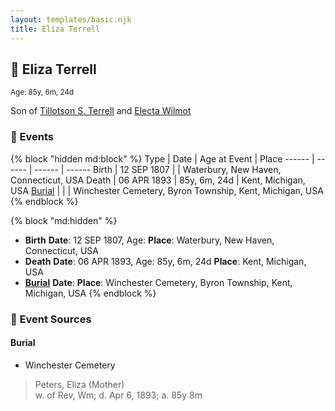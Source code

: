 ```yaml
---
layout: templates/basic.njk
title: Eliza Terrell
---
```

## 🔵 Eliza Terrell
<small>Age: 85y, 6m, 24d</small>

Son of [Tillotson S. Terrell](/people/2/25548435) and [Electa Wilmot](/people/7/77370498)

### 📆 Events

{% block "hidden md:block" %}
Type | Date | Age at Event | Place
------ | ------ | ------ | ------
Birth | 12 SEP 1807 |  | Waterbury, New Haven, Connecticut, USA
Death | 06 APR 1893 | 85y, 6m, 24d | Kent, Michigan, USA
[Burial](#event-event-4) |  |  | Winchester Cemetery, Byron Township, Kent, Michigan, USA
{% endblock %}

{% block "md:hidden" %}
- **Birth**
**Date**: 12 SEP 1807, Age:
**Place**: Waterbury, New Haven, Connecticut, USA
- **Death**
**Date**: 06 APR 1893, Age: 85y, 6m, 24d
**Place**: Kent, Michigan, USA
- **[Burial](#event-event-4)**
**Date**:
**Place**: Winchester Cemetery, Byron Township, Kent, Michigan, USA
{% endblock %}

### 📰 Event Sources

#### <a id="event-event-4"></a> Burial
* Winchester Cemetery
>   
  > Peters, Eliza (Mother)  
  > w. of Rev, Wm; d. Apr 6, 1893; a. 85y 8m
